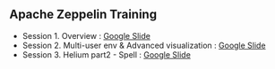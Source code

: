 ## Apache Zeppelin Training 

 - Session 1. Overview : [Google Slide](https://bit.ly/2r5l7Fq) 
 - Session 2. Multi-user env & Advanced visualization : [Google Slide](http://bit.ly/2I1PnLX)
 - Session 3. Helium part2 - Spell : [Google Slide](http://bit.ly/2IPUJcQ)
